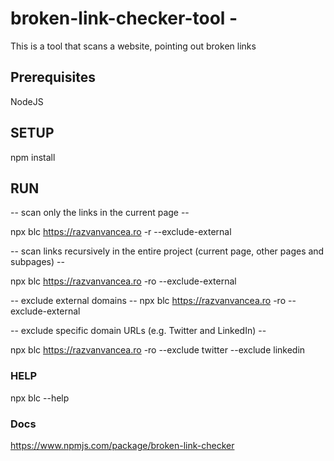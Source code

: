 # broken-link-checker-tool - 

This is a tool that scans a website, pointing out broken links

## Prerequisites

NodeJS

## SETUP

npm install


## RUN

-- scan only the links in the current page --

npx blc https://razvanvancea.ro -r --exclude-external  

-- scan links recursively in the entire project (current page, other pages and subpages) --

npx blc https://razvanvancea.ro -ro --exclude-external  


-- exclude external domains --
npx blc https://razvanvancea.ro -ro --exclude-external  


-- exclude specific domain URLs (e.g. Twitter and LinkedIn) -- 

npx blc https://razvanvancea.ro -ro --exclude twitter --exclude linkedin  

### HELP

npx blc --help

### Docs

https://www.npmjs.com/package/broken-link-checker

